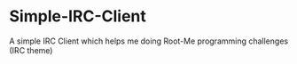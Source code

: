 # Simple-IRC-Client
A simple IRC Client which helps me doing Root-Me programming challenges (IRC theme)
